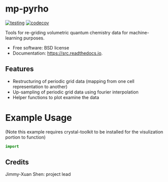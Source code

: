 # mp-pyrho
[![testing](https://github.com/materialsproject/pyRho/workflows/testing/badge.svg)](https://github.com/materialsproject/pyRho/actions?query=workflow%3Atesting)
[![codecov](https://codecov.io/gh/materialsproject/pyRho/branch/master/graph/badge.svg)](https://codecov.io/gh/materialsproject/pyRho?branch=master)

Tools for re-griding volumetric quantum chemistry data for machine-learning purposes.

- Free software: BSD license
- Documentation: <https://src.readthedocs.io>.

## Features

- Restructuring of periodic grid data (mapping from one cell representation to another)
- Up-sampling of periodic grid data using fourier interpolation
- Helper functions to plot examine the data

# Example Usage

(Note this example requires crystal-toolkit to be installed for the visulization portion to function)

```python
import
```

## Credits

Jimmy-Xuan Shen: project lead
